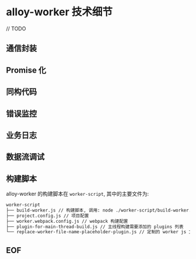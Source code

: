 # alloy-worker 技术细节

// TODO

## 通信封装

## Promise 化

## 同构代码

## 错误监控

## 业务日志

## 数据流调试

## 构建脚本

alloy-worker 的构建脚本在 `worker-script`, 其中的主要文件为:
```sh
worker-script
├── build-worker.js // 构建脚本, 调用: node ./worker-script/build-worker.js
├── project.config.js // 项目配置
├── worker.webpack.config.js // webpack 构建配置
├── plugin-for-main-thread-build.js // 主线程构建需要添加的 plugins 列表
└── replace-worker-file-name-placeholder-plugin.js // 定制的 worker js 文件名 hash 替换插件
```

## EOF
